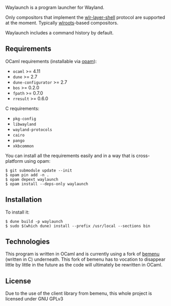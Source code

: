 Waylaunch is a program launcher for Wayland.

Only compositors that implement the [wlr-layer-shell](https://github.com/swaywm/wlr-protocols/tree/master/unstable) protocol are supported at the moment.
Typically [wlroots](https://github.com/swaywm/wlroots)-based compositors.

Waylaunch includes a command history by default.

## Requirements

OCaml requirements (installable via [opam](https://github.com/ocaml/opam)):
  - `ocaml` >= 4.11
  - `dune` >= 2.7
  - `dune-configurator` >= 2.7
  - `bos` >= 0.2.0
  - `fpath` >= 0.7.0
  - `rresult` >= 0.6.0

C requirements:
  - `pkg-config`
  - `libwayland`
  - `wayland-protocols`
  - `cairo`
  - `pango`
  - `xkbcommon`

You can install all the requirements easily and in a way that is cross-platform using opam:
```
$ git submodule update --init
$ opam pin add -n .
$ opam depext waylaunch
$ opam install --deps-only waylaunch
```

## Installation

To install it:
```
$ dune build -p waylaunch
$ sudo $(which dune) install --prefix /usr/local --sections bin
```

## Technologies

This program is written in OCaml and is currently using a fork of [bemenu](https://github.com/kit-ty-kate/bemenu) (written in C) underneath. This fork of bemenu has to vocation to disappear little by little in the future as the code will ultimately be rewritten in OCaml.

## License

Due to the use of the client library from bemenu, this whole project is licensed under GNU GPLv3
